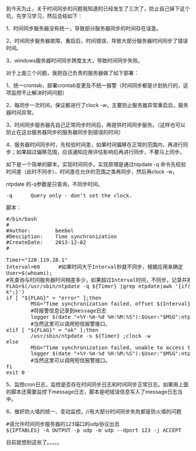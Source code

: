 <!--
author: beebol
date: 2013-12-03 15:56:27
title: linux服务器时间同步的那点事
tags: ntpdate
category: Linux服务
status: publish
summary: 到今天为止，关于时间同步的问题我知道的已经发生了三次了，防止自己掉下这个坑，先学习学习，然后总结如下：1、时间同步服务器没有统一，导致部分服务器同步的时间存在误差。2、时间同步服务器故障，重启后，时间错误，导致大部分服务器时间同步了错误时间。3、windows服务器时间同步跨度太
-->

到今天为止，关于时间同步的问题我知道的已经发生了三次了，防止自己掉下这个坑，先学习学习，然后总结如下：

1、时间同步服务器没有统一，导致部分服务器同步的时间存在误差。

2、时间同步服务器故障，重启后，时间错误，导致大部分服务器时间同步了错误时间。

3、windows服务器时间同步跨度太大，导致时间同步失败。

对于上面三个问题，我把自己负责的服务器做了如下部署：

1、统一crontab，部署crontab变更及不统一报警（时间同步都是计划执行的，这项监控不止解决时间问题）

2、每同步一次时间，保证都进行了clock -w，主要防止服务器异常重启后，服务器时间异常。

3、时间同步服务器先自己正常同步时间后，再提供时间同步服务。（这样也可以防止在这台服务器同步的服务器同步到错误的时间）

4、服务器时间同步时，先校验时间差，如果时间偏移在正常的范围内，再进行同步；如果超过偏移范围，应该通知应用评估影响后再进行同步，不要马上同步。

如下是一个简单的脚本，实现时间同步。实现原理是通过ntpdate -q 命令先校验时间差（此时不同步），时间差在允许的范围之类再同步，然后再clock -w。

ntpdate 的-q参数是只查询，不同步时间。
<pre class="lang:default decode:true">-q      Query only - don’t set the clock.</pre>
脚本：
<pre class="lang:sh decode:true">#/bin/bash
#
#Author:        beebol
#Desciption:    Time synchronization
#CreateDate:    2013-12-02
#

Timer="120.119.28.1"
Interval=60      #如果时间大于Interval秒就不同步，根据应用来确定
User=$(whoami); 
#先查询与时间服务器时间相差多少，如果超过Interval时间，不同步，记录并报警；否则自动同步
FLAG=$(/usr/sbin/ntpdate -q ${Timer} |grep ntpdate|awk '{if($(NF-1)&gt;'${Interval}'||$(NF-1)&lt;-'${Interval}') print "error";else print "o
k";}')
if [ "${FLAG}" = "error" ];then
        MSG="Time synchronization failed, offset ${Interval} more than seconds"
        #将报警信息记录到message日志
        logger $(date "+%Y-%m-%d %H:%M:%S"):$User:"$MSG":ntpdate
        #当然这里可以调用短信报警接口。
elif [ "${FLAG}" = "ok" ];then
        /usr/sbin/ntpdate -s ${Timer} ;clock -w
else
        MSG="Time synchronization failed, unable to access the time server"
        logger $(date "+%Y-%m-%d %H:%M:%S"):$User:"$MSG":ntpdate
        #当然这里可以调用短信报警接口。
fi
exit 0</pre>
5、监控cron日志，监控是否存在时间同步日志和时间同步正常日志。如果用上面的脚本还需要监控下message日志，脚本是吧错误信息写入了message日志当中。

6、做好防火墙的统一、变动监控。//有大部分时间同步失败都是防火墙的问题
<pre class="lang:default decode:true">#请允许时间同步服务器的123端口的udp协议出去
${IPTABLES} -A OUTPUT -p udp -m udp --dport 123 -j ACCEPT</pre>
目前就想到这些了。。。。。